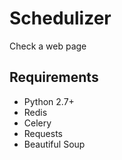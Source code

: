 Schedulizer
===========

Check a web page


Requirements
------------

- Python 2.7+
- Redis
- Celery
- Requests
- Beautiful Soup